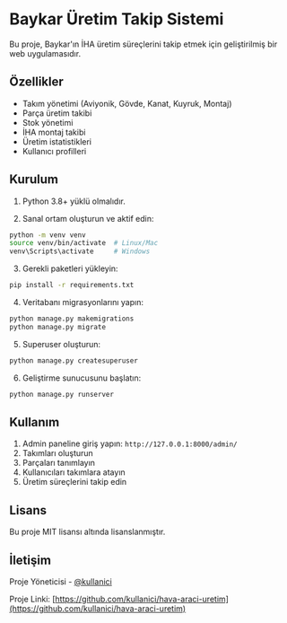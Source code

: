 # Baykar Üretim Takip Sistemi

Bu proje, Baykar'ın İHA üretim süreçlerini takip etmek için geliştirilmiş bir web uygulamasıdır.

## Özellikler

- Takım yönetimi (Aviyonik, Gövde, Kanat, Kuyruk, Montaj)
- Parça üretim takibi
- Stok yönetimi
- İHA montaj takibi
- Üretim istatistikleri
- Kullanıcı profilleri

## Kurulum

1. Python 3.8+ yüklü olmalıdır.

2. Sanal ortam oluşturun ve aktif edin:
```bash
python -m venv venv
source venv/bin/activate  # Linux/Mac
venv\Scripts\activate     # Windows
```

3. Gerekli paketleri yükleyin:
```bash
pip install -r requirements.txt
```

4. Veritabanı migrasyonlarını yapın:
```bash
python manage.py makemigrations
python manage.py migrate
```

5. Superuser oluşturun:
```bash
python manage.py createsuperuser
```

6. Geliştirme sunucusunu başlatın:
```bash
python manage.py runserver
```

## Kullanım

1. Admin paneline giriş yapın: `http://127.0.0.1:8000/admin/`
2. Takımları oluşturun
3. Parçaları tanımlayın
4. Kullanıcıları takımlara atayın
5. Üretim süreçlerini takip edin

## Lisans

Bu proje MIT lisansı altında lisanslanmıştır.

## İletişim

Proje Yöneticisi - [@kullanici](https://github.com/kullanici)

Proje Linki: [https://github.com/kullanici/hava-araci-uretim](https://github.com/kullanici/hava-araci-uretim) 